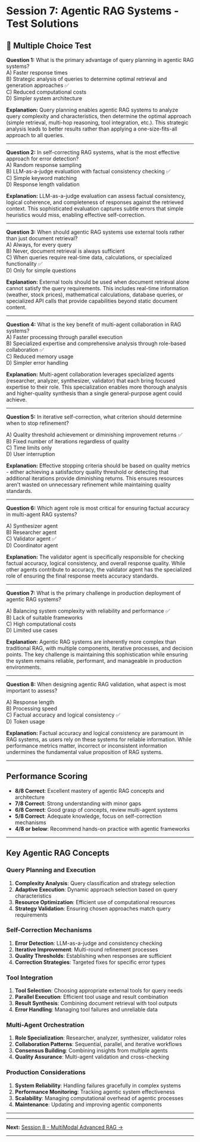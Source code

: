 # Session 7: Agentic RAG Systems - Test Solutions

## 📝 Multiple Choice Test

**Question 1:** What is the primary advantage of query planning in agentic RAG systems?  
A) Faster response times  
B) Strategic analysis of queries to determine optimal retrieval and generation approaches ✅  
C) Reduced computational costs  
D) Simpler system architecture  

**Explanation:** Query planning enables agentic RAG systems to analyze query complexity and characteristics, then determine the optimal approach (simple retrieval, multi-hop reasoning, tool integration, etc.). This strategic analysis leads to better results rather than applying a one-size-fits-all approach to all queries.

---

**Question 2:** In self-correcting RAG systems, what is the most effective approach for error detection?  
A) Random response sampling  
B) LLM-as-a-judge evaluation with factual consistency checking ✅  
C) Simple keyword matching  
D) Response length validation  

**Explanation:** LLM-as-a-judge evaluation can assess factual consistency, logical coherence, and completeness of responses against the retrieved context. This sophisticated evaluation captures subtle errors that simple heuristics would miss, enabling effective self-correction.

---

**Question 3:** When should agentic RAG systems use external tools rather than just document retrieval?  
A) Always, for every query  
B) Never, document retrieval is always sufficient  
C) When queries require real-time data, calculations, or specialized functionality ✅  
D) Only for simple questions  

**Explanation:** External tools should be used when document retrieval alone cannot satisfy the query requirements. This includes real-time information (weather, stock prices), mathematical calculations, database queries, or specialized API calls that provide capabilities beyond static document content.

---

**Question 4:** What is the key benefit of multi-agent collaboration in RAG systems?  
A) Faster processing through parallel execution  
B) Specialized expertise and comprehensive analysis through role-based collaboration ✅  
C) Reduced memory usage  
D) Simpler error handling  

**Explanation:** Multi-agent collaboration leverages specialized agents (researcher, analyzer, synthesizer, validator) that each bring focused expertise to their role. This specialization enables more thorough analysis and higher-quality synthesis than a single general-purpose agent could achieve.

---

**Question 5:** In iterative self-correction, what criterion should determine when to stop refinement?  

A) Quality threshold achievement or diminishing improvement returns ✅  
B) Fixed number of iterations regardless of quality  
C) Time limits only  
D) User interruption  

**Explanation:** Effective stopping criteria should be based on quality metrics - either achieving a satisfactory quality threshold or detecting that additional iterations provide diminishing returns. This ensures resources aren't wasted on unnecessary refinement while maintaining quality standards.

---

**Question 6:** Which agent role is most critical for ensuring factual accuracy in multi-agent RAG systems?  

A) Synthesizer agent  
B) Researcher agent  
C) Validator agent ✅  
D) Coordinator agent  

**Explanation:** The validator agent is specifically responsible for checking factual accuracy, logical consistency, and overall response quality. While other agents contribute to accuracy, the validator agent has the specialized role of ensuring the final response meets accuracy standards.

---

**Question 7:** What is the primary challenge in production deployment of agentic RAG systems?  

A) Balancing system complexity with reliability and performance ✅  
B) Lack of suitable frameworks  
C) High computational costs  
D) Limited use cases  

**Explanation:** Agentic RAG systems are inherently more complex than traditional RAG, with multiple components, iterative processes, and decision points. The key challenge is maintaining this sophistication while ensuring the system remains reliable, performant, and manageable in production environments.

---

**Question 8:** When designing agentic RAG validation, what aspect is most important to assess?  

A) Response length  
B) Processing speed  
C) Factual accuracy and logical consistency ✅  
D) Token usage  

**Explanation:** Factual accuracy and logical consistency are paramount in RAG systems, as users rely on these systems for reliable information. While performance metrics matter, incorrect or inconsistent information undermines the fundamental value proposition of RAG systems.

---

## Performance Scoring

- **8/8 Correct**: Excellent mastery of agentic RAG concepts and architecture  
- **7/8 Correct**: Strong understanding with minor gaps  
- **6/8 Correct**: Good grasp of concepts, review multi-agent systems  
- **5/8 Correct**: Adequate knowledge, focus on self-correction mechanisms  
- **4/8 or below**: Recommend hands-on practice with agentic frameworks  

---

## Key Agentic RAG Concepts

### Query Planning and Execution

1. **Complexity Analysis**: Query classification and strategy selection  
2. **Adaptive Execution**: Dynamic approach selection based on query characteristics  
3. **Resource Optimization**: Efficient use of computational resources  
4. **Strategy Validation**: Ensuring chosen approaches match query requirements  

### Self-Correction Mechanisms

1. **Error Detection**: LLM-as-a-judge and consistency checking  
2. **Iterative Improvement**: Multi-round refinement processes  
3. **Quality Thresholds**: Establishing when responses are sufficient  
4. **Correction Strategies**: Targeted fixes for specific error types  

### Tool Integration

1. **Tool Selection**: Choosing appropriate external tools for query needs  
2. **Parallel Execution**: Efficient tool usage and result combination  
3. **Result Synthesis**: Combining document retrieval with tool outputs  
4. **Error Handling**: Managing tool failures and unreliable data  

### Multi-Agent Orchestration

1. **Role Specialization**: Researcher, analyzer, synthesizer, validator roles  
2. **Collaboration Patterns**: Sequential, parallel, and iterative workflows  
3. **Consensus Building**: Combining insights from multiple agents  
4. **Quality Assurance**: Multi-agent validation and cross-checking  

### Production Considerations

1. **System Reliability**: Handling failures gracefully in complex systems  
2. **Performance Monitoring**: Tracking agentic system effectiveness  
3. **Scalability**: Managing computational overhead of agentic processes  
4. **Maintenance**: Updating and improving agentic components  

---

---

**Next:** [Session 8 - MultiModal Advanced RAG →](Session8_MultiModal_Advanced_RAG.md)

---
